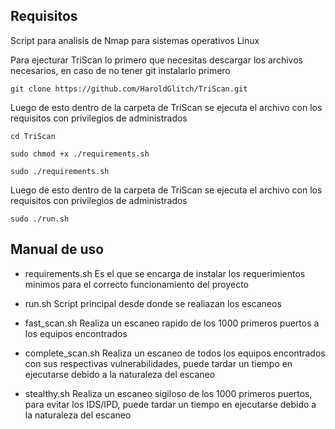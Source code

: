 ## Requisitos
Script para analisis de Nmap para sistemas operativos Linux

Para ejecturar TriScan lo primero que necesitas descargar los archivos necesarios, en caso de no tener git instalarlo primero
```
git clone https://github.com/HaroldGlitch/TriScan.git
```

Luego de esto dentro de la carpeta de TriScan se ejecuta el archivo con los requisitos con privilegios de administrados
```
cd TriScan
```
```
sudo chmod +x ./requirements.sh
```
```
sudo ./requirements.sh
```

Luego de esto dentro de la carpeta de TriScan se ejecuta el archivo con los requisitos con privilegios de administrados

```
sudo ./run.sh
```

## Manual de uso
* requirements.sh
Es el que se encarga de instalar los requerimientos minimos para el correcto funcionamiento del proyecto

* run.sh
Script principal desde donde se realiazan los escaneos

* fast_scan.sh
Realiza un escaneo rapido de los 1000 primeros puertos a los equipos encontrados
	
* complete_scan.sh
Realiza un escaneo de todos los equipos encontrados con sus respectivas vulnerabilidades, puede tardar un tiempo en ejecutarse debido a la naturaleza del escaneo

* stealthy.sh
Realiza un escaneo sigiloso de los 1000 primeros puertos, para evitar los IDS/IPD, puede tardar un tiempo en ejecutarse debido a la naturaleza del escaneo
